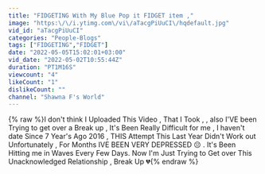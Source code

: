 ```yaml
---
title: "FIDGETING With My Blue Pop it FIDGET item ,"
image: "https:\/\/i.ytimg.com\/vi\/aTacgPiUuCI\/hqdefault.jpg"
vid_id: "aTacgPiUuCI"
categories: "People-Blogs"
tags: ["FIDGETING","FIDGET"]
date: "2022-05-05T15:02:01+03:00"
vid_date: "2022-05-02T10:55:44Z"
duration: "PT1M16S"
viewcount: "4"
likeCount: "1"
dislikeCount: ""
channel: "Shawna F's World"
---
```

{% raw %}I don't think I Uploaded This Video , That I Took , , also I'VE been Trying to get over a Break up , It's Been Really Difficult for me , I haven't date Since 7 Year's Ago  2016 , THIS Attempt This Last  Year Didn't Work out Unfortunately , For Months  IVE BEEN VERY DEPRESSED 😔 . It's Been Hitting me in Waves Every Few Days. Now I'm Just Trying to Get over This Unacknowledged Relationship , Break Up 💔{% endraw %}

